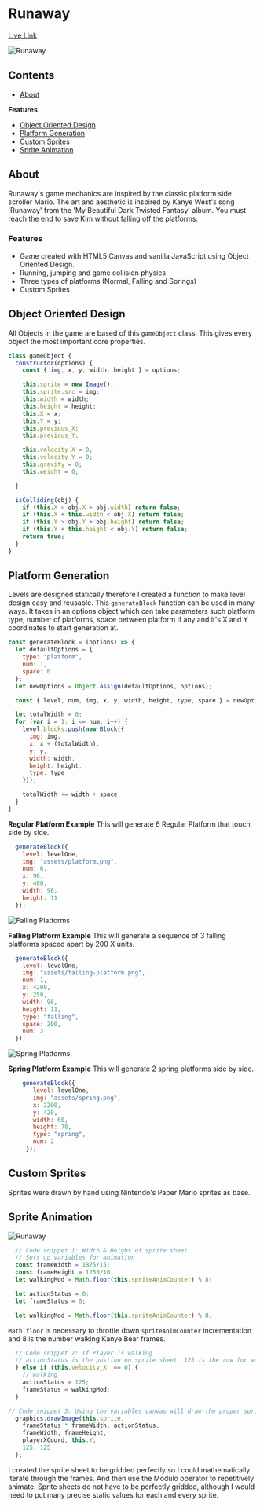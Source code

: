 # Runaway
[Live Link](http://markpassando.com/Runaway/)

![Runaway](docs/runaway.gif)

## Contents
  * [About](#about)

  **Features**

  * [Object Oriented Design](#object-oriented-design)
  * [Platform Generation](#platform-generation)
  * [Custom Sprites](#custom-sprites)
  * [Sprite Animation](#sprite-animation)

## About
Runaway's game mechanics are inspired by the classic platform side scroller Mario. The art and aesthetic is inspired by Kanye West's song 'Runaway' from the 'My Beautiful Dark Twisted Fantasy' album. You must reach the end to save Kim without falling off the platforms.

### Features
- Game created with HTML5 Canvas and vanilla JavaScript using Object Oriented Design.
- Running, jumping and game collision physics
- Three types of platforms (Normal, Falling and Springs)
- Custom Sprites

## Object Oriented Design
All Objects in the game are based of this `gameObject` class. This gives every object the most important core properties.
````js
class gameObject {
  constructor(options) {
    const { img, x, y, width, height } = options;

    this.sprite = new Image();
    this.sprite.src = img;
    this.width = width;
    this.height = height;
    this.X = x;
    this.Y = y;
    this.previous_X;
    this.previous_Y;

    this.velocity_X = 0;
    this.velocity_Y = 0;
    this.gravity = 0;
    this.weight = 0;

  }

  isColliding(obj) {
    if (this.X > obj.X + obj.width) return false;
    if (this.X + this.width < obj.X) return false;
    if (this.Y > obj.Y + obj.height) return false;
    if (this.Y + this.height < obj.Y) return false;
    return true;
  }
}
````
## Platform Generation
Levels are designed statically therefore I created a function to make level design easy and reusable.
This `generateBlock` function can be used in many ways. It takes in an options object which can take parameters such platform type, number of platforms, space between platform if any and it's X and Y coordinates to start generation at.
````js
const generateBlock = (options) => {
  let defaultOptions = {
    type: "platform",
    num: 1,
    space: 0
  };
  let newOptions = Object.assign(defaultOptions, options);

  const { level, num, img, x, y, width, height, type, space } = newOptions;

  let totalWidth = 0;
  for (var i = 1; i <= num; i++) {
    level.blocks.push(new Block({
      img: img,
      x: x + (totalWidth),
      y: y,
      width: width,
      height: height,
      type: type
    }));

    totalWidth += width + space
  }
}
````

**Regular Platform Example**
This will generate 6 Regular Platform that touch side by side.
````js
  generateBlock({
    level: levelOne,
    img: "assets/platform.png",
    num: 6,
    x: 96,
    y: 400,
    width: 96,
    height: 11
  });
````

![Falling Platforms](docs/falling.gif)

**Falling Platform Example**
This will generate a sequence of 3 falling platforms spaced apart by 200 X units.
````js
  generateBlock({
    level: levelOne,
    img: "assets/falling-platform.png",
    num: 1,
    x: 4200,
    y: 250,
    width: 96,
    height: 11,
    type: "falling",
    space: 200,
    num: 3
  });
````

![Spring Platforms](docs/spring.gif)

**Spring Platform Example**
This will generate 2 spring platforms side by side.
````js
    generateBlock({
       level: levelOne,
       img: "assets/spring.png",
       x: 2200,
       y: 420,
       width: 60,
       height: 78,
       type: "spring",
       num: 2
     });
````
## Custom Sprites
Sprites were drawn by hand using Nintendo's Paper Mario sprites as base.

## Sprite Animation
![Runaway](docs/walking.gif)
````js
  // Code snippet 1: Width & Height of sprite sheet.
  // Sets up variables for animation
  const frameWidth = 1875/15;
  const frameHeight = 1250/10;
  let walkingMod = Math.floor(this.spriteAnimCounter) % 8;

  let actionStatus = 0;
  let frameStatus = 0;
````

````js
  let walkingMod = Math.floor(this.spriteAnimCounter) % 8;
````
`Math.floor` is necessary to throttle down `spriteAnimCounter` incrementation and 8 is the number walking Kanye Bear frames.

````js
  // Code snippet 2: If Player is walking
  // actionStatus is the postion on sprite sheet, 125 is the row for walking.
  } else if (this.velocity_X !== 0) {
    // walking
    actionStatus = 125;
    frameStatus = walkingMod;
  }
````

````js
// Code snippet 3: Using the variables canvas will draw the proper sprite animation.
  graphics.drawImage(this.sprite,
    frameStatus * frameWidth, actionStatus,
    frameWidth, frameHeight,
    playerXCoord, this.Y,
    125, 125
  );
````
I created the sprite sheet to be gridded perfectly so I could mathematically iterate through the frames. And then use the Modulo operator to repetitively animate. Sprite sheets do not have to be perfectly gridded, although I would need to put many precise static values for each and every sprite.
